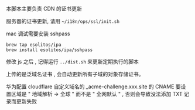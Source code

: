 本脚本主要负责 CDN 的证书更新

服务器的证书更新, 请用 `~/i18n/ops/ssl/init.sh`

mac 调试需要安装 sshpass

```
brew tap esolitos/ipa
brew install esolitos/ipa/sshpass
```

修改 js 之后 , 记得运行 `../dist.sh` 来更新定期执行的脚本

上传的是泛域名证书 , 会自动更新所有子域的对象存储证书。

华为配置 cloudflare 自定义域名的 _acme-challenge.xxx.site 的 CNAME 要设置区域是 " 地域解析 -> 全球 " 而不是 " 全网默认 " , 否则会导致没法添加 TXT 记录而更新失败

